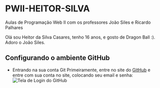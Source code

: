 # PWII-HEITOR-SILVA
Aulas de Programação Web II com os professores João Siles e Ricardo Palhares

Olá sou Heitor da Silva Casares, tenho 16 anos, e gosto de Dragon Ball :).
Adoro o João Siles.

## Configurando o ambiente GitHub

 - Entrando na sua conta Git
		 Primeiramente, entre no site do [GitHub](https://github.com/) e entre com sua conta no site, colocando seu email e senha:
	    ![Tela de Login do GitHub](https://samory.sistemasresponsivos.com.br/wp-content/uploads/2020/12/login_github.png)
